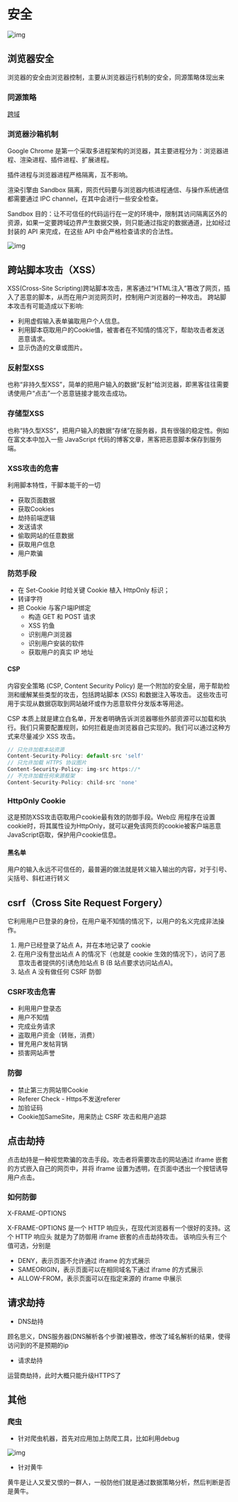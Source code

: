 # 安全

![img](https://gitee.com/PENG_YUE/myImg/raw/master/uPic/wpJYkZ.png)

## 浏览器安全

浏览器的安全由浏览器控制，主要从浏览器运行机制的安全，同源策略体现出来

### 同源策略

[跨域](/network/crossDomain)

### 浏览器沙箱机制

Google Chrome 是第一个采取多进程架构的浏览器，其主要进程分为：浏览器进程、渲染进程、插件进程、扩展进程。

插件进程与浏览器进程严格隔离，互不影响。

渲染引擎由 Sandbox 隔离，网页代码要与浏览器内核进程通信、与操作系统通信都需要通过 IPC channel，在其中会进行一些安全检查。

Sandbox 目的：让不可信任的代码运行在一定的环境中，限制其访问隔离区外的资源，如果一定要跨域边界产生数据交换，则只能通过指定的数据通道，比如经过封装的 API 来完成，在这些 API 中会严格检查请求的合法性。

![img](https://gitee.com/PENG_YUE/myImg/raw/master/uPic/pPbQaA.png)

## 跨站脚本攻击（XSS）

XSS(Cross-Site Scripting)跨站脚本攻击，黑客通过“HTML注入”篡改了网页，插入了恶意的脚本，从而在用户浏览网页时，控制用户浏览器的一种攻击。
跨站脚本攻击有可能造成以下影响:

- 利⽤虚假输⼊表单骗取⽤户个⼈信息。
- 利⽤脚本窃取⽤户的Cookie值，被害者在不知情的情况下，帮助攻击者发送恶意请求。
- 显示伪造的⽂章或图⽚。

### 反射型XSS

也称“非持久型XSS”，简单的把用户输入的数据“反射”给浏览器，即黑客往往需要诱使用户“点击”一个恶意链接才能攻击成功。

### 存储型XSS

也称“持久型XSS”，把用户输入的数据“存储”在服务器，具有很强的稳定性。例如在富文本中加入一些 JavaScript 代码的博客文章，黑客把恶意脚本保存到服务端。

### XSS攻击的危害

利用脚本特性，干脚本能干的一切

- 获取⻚⾯数据
- 获取Cookies
- 劫持前端逻辑
- 发送请求
- 偷取⽹站的任意数据
- 获取用户信息
- 用户欺骗

### 防范手段

- 在 Set-Cookie 时给关键 Cookie 植入 HttpOnly 标识；
- 转译字符
- 把 Cookie 与客户端IP绑定
  - 构造 GET 和 POST 请求
  - XSS 钓鱼
  - 识别用户浏览器
  - 识别用户安装的软件
  - 获取用户的真实 IP 地址

#### CSP

内容安全策略 (CSP, Content Security Policy) 是⼀个附加的安全层，⽤于帮助检测和缓解某些类型的攻击，包括跨站脚本 (XSS) 和数据注⼊等攻击。 这些攻击可⽤于实现从数据窃取到⽹站破坏或作为恶意软件分发版本等⽤途。

CSP 本质上就是建⽴⽩名单，开发者明确告诉浏览器哪些外部资源可以加载和执⾏。我们只需要配置规则，如何拦截是由浏览器⾃⼰实现的。我们可以通过这种⽅式来尽量减少 XSS 攻击。

```js
// 只允许加载本站资源
Content-Security-Policy: default-src 'self'
// 只允许加载 HTTPS 协议图⽚
Content-Security-Policy: img-src https://*
// 不允许加载任何来源框架
Content-Security-Policy: child-src 'none'
```

### HttpOnly Cookie

这是预防XSS攻击窃取⽤户cookie最有效的防御⼿段。Web应 ⽤程序在设置cookie时，将其属性设为HttpOnly，就可以避免该⽹⻚的cookie被客户端恶意JavaScript窃取，保护⽤户cookie信息。

#### ⿊名单

⽤户的输⼊永远不可信任的，最普遍的做法就是转义输⼊输出的内容，对于引号、尖括号、斜杠进⾏转义

## csrf（Cross Site Request Forgery）

它利⽤⽤户已登录的身份，在⽤户毫不知情的情况下，以⽤户的名义完成⾮法操作。

1. ⽤户已经登录了站点 A，并在本地记录了 cookie
2. 在⽤户没有登出站点 A 的情况下（也就是 cookie ⽣效的情况下），访问了恶意攻击者提供的引诱危险站点 B (B 站点要求访问站点A)。
3. 站点 A 没有做任何 CSRF 防御

### CSRF攻击危害

- 利⽤⽤户登录态
- ⽤户不知情
- 完成业务请求
- 盗取⽤户资⾦（转账，消费）
- 冒充⽤户发帖背锅
- 损害⽹站声誉

### 防御

- 禁⽌第三⽅⽹站带Cookie
- Referer Check - Https不发送referer
- 加验证码
- Cookie加SameSite，用来防止 CSRF 攻击和用户追踪

## 点击劫持

点击劫持是⼀种视觉欺骗的攻击⼿段。攻击者将需要攻击的⽹站通过 iframe 嵌套的⽅式嵌⼊⾃⼰的⽹⻚中，并将 iframe 设置为透明，在⻚⾯中透出⼀个按钮诱导⽤户点击。

### 如何防御

X-FRAME-OPTIONS

X-FRAME-OPTIONS 是⼀个 HTTP 响应头，在现代浏览器有⼀个很好的⽀持。这个 HTTP 响应头 就是为了防御⽤ iframe 嵌套的点击劫持攻击。
该响应头有三个值可选，分别是

- DENY，表示⻚⾯不允许通过 iframe 的⽅式展示
- SAMEORIGIN，表示⻚⾯可以在相同域名下通过 iframe 的⽅式展示
- ALLOW-FROM，表示⻚⾯可以在指定来源的 iframe 中展示

## 请求劫持

- DNS劫持

顾名思义，DNS服务器(DNS解析各个步骤)被篡改，修改了域名解析的结果，使得访问到的不是预期的ip

- 请求劫持

运营商劫持，此时⼤概只能升级HTTPS了

## 其他

### 爬虫

- 针对爬虫机器，首先对应用加上防爬工具，比如利用debug

![img](https://gitee.com/PENG_YUE/myImg/raw/master/uPic/3wgpMw.png)

- 针对黄牛

黄牛是让人又爱又恨的一群人，一般防他们就是通过数据策略分析，然后判断是否是黄牛。
